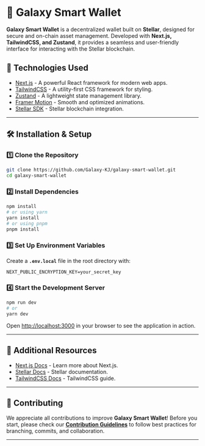 # 🌌 Galaxy Smart Wallet

**Galaxy Smart Wallet** is a decentralized wallet built on **Stellar**, designed for secure and on-chain asset management. Developed with **Next.js, TailwindCSS, and Zustand**, it provides a seamless and user-friendly interface for interacting with the Stellar blockchain.

## 🚀 Technologies Used

- [Next.js](https://nextjs.org) - A powerful React framework for modern web apps.
- [TailwindCSS](https://tailwindcss.com) - A utility-first CSS framework for styling.
- [Zustand](https://github.com/pmndrs/zustand) - A lightweight state management library.
- [Framer Motion](https://www.framer.com/motion/) - Smooth and optimized animations.
- [Stellar SDK](https://github.com/stellar/js-stellar-sdk) - Stellar blockchain integration.

---

## 🛠 Installation & Setup

### 1️⃣ Clone the Repository
```bash
git clone https://github.com/Galaxy-KJ/galaxy-smart-wallet.git
cd galaxy-smart-wallet
```

### 2️⃣ Install Dependencies
```bash
npm install
# or using yarn
yarn install
# or using pnpm
pnpm install
```

### 3️⃣ Set Up Environment Variables
Create a **`.env.local`** file in the root directory with:
```
NEXT_PUBLIC_ENCRYPTION_KEY=your_secret_key
```

### 4️⃣ Start the Development Server
```bash
npm run dev
# or
yarn dev
```

Open [http://localhost:3000](http://localhost:3000) in your browser to see the application in action.

---

## 📖 Additional Resources

- [Next.js Docs](https://nextjs.org/docs) - Learn more about Next.js.
- [Stellar Docs](https://developers.stellar.org/docs) - Stellar documentation.
- [TailwindCSS Docs](https://tailwindcss.com/docs) - TailwindCSS guide.

---

## 🤝 Contributing

We appreciate all contributions to improve **Galaxy Smart Wallet**! Before you start, please check our **[Contribution Guidelines](docs/CONTRIBUTORS_GUIDELINE.md)** to follow best practices for branching, commits, and collaboration.

---